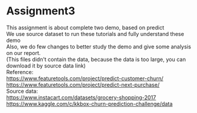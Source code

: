 # Assignment3

This assignment is about complete two demo, based on predict <br/>
We use source dataset to run these tutorials and fully understand these demo<br/>
Also, we do few changes to better study the demo and give some analysis on our report.<br/>
(This files didn't contain the data, because the data is too large, you can download it by source data link)
<br/>
Reference:<br/>
https://www.featuretools.com/project/predict-customer-churn/<br/>
https://www.featuretools.com/project/predict-next-purchase/<br/>
Source data:<br/>
https://www.instacart.com/datasets/grocery-shopping-2017<br/>
https://www.kaggle.com/c/kkbox-churn-prediction-challenge/data
